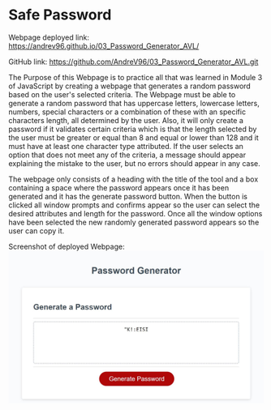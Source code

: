 # Safe Password

Webpage deployed link: https://andrev96.github.io/03_Password_Generator_AVL/

GitHub link: https://github.com/AndreV96/03_Password_Generator_AVL.git

The Purpose of this Webpage is to practice all that was learned in Module 3 of JavaScript by creating a webpage that generates a random password based on the user's selected criteria. The Webpage must be able to generate a random password that has uppercase letters, lowercase letters, numbers, special characters or a combination of these with an specific characters length, all determined by the user. Also, it will only create a password if it validates certain criteria which is that the length selected by the user must be greater or equal than 8 and equal or lower than 128 and it must have at least one character type attributed. If the user selects an option that does not meet any of the criteria, a message should appear explaining the mistake to the user, but no errors should appear in any case. 

The webpage only consists of a heading with the title of the tool and a box containing a space where the password appears once it has been generated and it has the generate password button. When the button is clicked all window prompts and confirms appear so the user can select the desired attributes and length for the password. Once all the window options have been selected the new randomly generated password appears so the user can copy it.

Screenshot of deployed Webpage: ![](Password_Generator_SS.JPG) 
